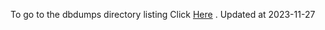 To go to the dbdumps directory listing Click [Here](https://ipfs.io/ipfs/bafkreie3cefavzt3m5bokkwrok3cuprla64l43o42ny3jjtj64kkpf4ntu) . Updated at 2023-11-27